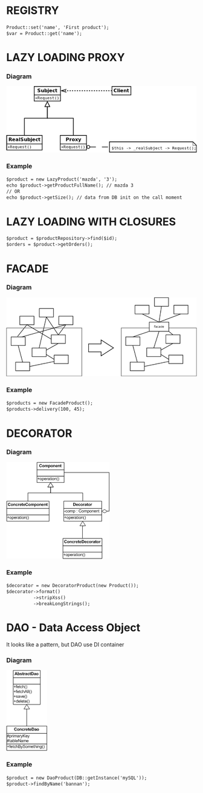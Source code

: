 # REGISTRY
```
Product::set('name', 'First product');
$var = Product::get('name');
```
# LAZY LOADING PROXY

### Diagram
![patter types](https://github.com/dykyi-roman/patterns/blob/master/diagram/proxy_lazy_load.png)
### Example
```
$product = new LazyProduct('mazda', '3');
echo $product->getProductFullName(); // mazda 3
// OR
echo $product->getSize(); // data from DB init on the call moment
```
# LAZY LOADING WITH CLOSURES
```
$product = $productRepository->find($id);
$orders = $product->getOrders();
```
# FACADE

### Diagram
![patter types](https://github.com/dykyi-roman/patterns/blob/master/diagram/facade.png)
### Example
```
$products = new FacadeProduct();
$products->delivery(100, 45); 
```
# DECORATOR

### Diagram
![pattern](https://github.com/dykyi-roman/patterns/blob/master/diagram/decorator.png)
### Example
```
$decorator = new DecoratorProduct(new Product());
$decorator->format()
          ->stripXss()
          ->breakLongStrings();
```

# DAO - Data Access Object 
It looks like a pattern, but DAO use DI container
### Diagram
![pattern](https://github.com/dykyi-roman/patterns/blob/master/diagram/dao.png)
### Example
```
$product = new DaoProduct(DB::getInstance('mySQL'));
$product->findByName('bannan');
```
